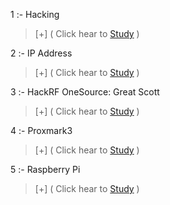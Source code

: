 

 1 :- Hacking

> [+] ( Click hear to [Study](https://github.com/hackersinsrilankaofc/NOTE-LAB/blob/main/School%20nots/Hacking/part%2001.md) )

 2 :- IP Address 
 
> [+] ( Click hear to [Study](https://github.com/hackersinsrilankaofc/NOTE-LAB/blob/main/School%20nots/Ip%20Address/part%2001.md) )

 3 :- HackRF OneSource: Great Scott 

> [+] ( Click hear to [Study](https://github.com/hackersinsrilankaofc/NOTE-LAB/blob/main/Computer%20Parts/HackRF%20OneSource:%20Great%20Scott.md) )

 4 :- Proxmark3 

> [+] ( Click hear to [Study](https://github.com/hackersinsrilankaofc/NOTE-LAB/blob/main/Computer%20Parts/Proxmark3.md) )

 5 :- Raspberry Pi 

> [+] ( Click hear to [Study](https://github.com/hackersinsrilankaofc/NOTE-LAB/blob/main/Computer%20Parts/Raspberry%20Pi.md) )
